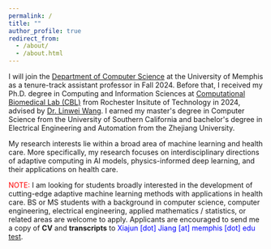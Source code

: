 ```yaml
---
permalink: /
title: ""
author_profile: true
redirect_from: 
  - /about/
  - /about.html
---
```


I will join the [Department of Computer Science](https://www.memphis.edu/cs/) at the University of Memphis as a tenure-track assistant professor in Fall 2024. Before that, I received my Ph.D. degree in Computing and Information Sciences at [Computational Biomedical Lab (CBL)](https://pht180.rit.edu/cblwang/) from Rochester Insitute of Technology in 2024, advised by [Dr. Linwei Wang](https://pht180.rit.edu/cblwang/linwei-wang/). I earned my master's degree in Computer Science from the University of Southern California and bachelor's degree in Electrical Engineering and Automation from the Zhejiang University.

My research interests lie within a broad area of machine learning and health care. More specifically, my research focuses on interdisciplinary directions of adaptive computing in AI models, physics-informed deep learning, and their applications on health care.

<font style="color:red">NOTE:</font> I am looking for students broadly interested in the development of cutting-edge adaptive machine learning methods with applications in health care. BS or MS students with a background in computer science, computer engineering, electrical engineering, applied mathematics / statistics, or related areas are welcome to apply. Applicants are encouraged to send me a copy of **CV** and **transcripts** to <font style="color:blue">Xiajun [dot] Jiang [at] memphis [dot] edu</font> <a href="/contact/join_team.md">test</a>.